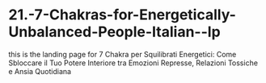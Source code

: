# 21.-7-Chakras-for-Energetically-Unbalanced-People-Italian--lp
this is the landing page for 7 Chakra per Squilibrati Energetici: Come Sbloccare il Tuo Potere Interiore tra Emozioni Represse, Relazioni Tossiche e Ansia Quotidiana
